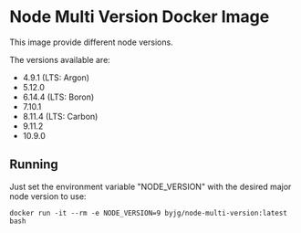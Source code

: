 # Node Multi Version Docker Image

This image provide different node versions.

The versions available are:
 - 4.9.1 (LTS: Argon)
 - 5.12.0
 - 6.14.4 (LTS: Boron)
 - 7.10.1
 - 8.11.4 (LTS: Carbon)
 - 9.11.2
 - 10.9.0

## Running

Just set the environment variable "NODE_VERSION" with the desired major node version to use:

```
docker run -it --rm -e NODE_VERSION=9 byjg/node-multi-version:latest bash 
```

